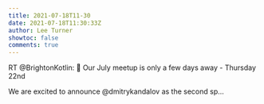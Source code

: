```yaml
---
title: 2021-07-18T11-30
date: 2021-07-18T11:30:33Z
author: Lee Turner
showtoc: false
comments: true
---
```


RT @BrightonKotlin: 📢 Our July meetup is only a few days away - Thursday 22nd

We are excited to announce @dmitrykandalov  as the second sp…

